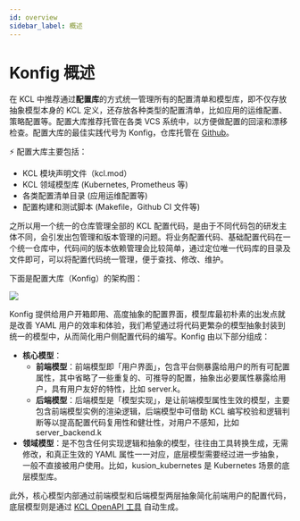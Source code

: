 ```yaml
---
id: overview
sidebar_label: 概述
---
```

# Konfig 概述

在 KCL 中推荐通过**配置库**的方式统一管理所有的配置清单和模型库，即不仅存放抽象模型本身的 KCL 定义，还存放各种类型的配置清单，比如应用的运维配置、策略配置等。配置大库推荐托管在各类 VCS 系统中，以方便做配置的回滚和漂移检查。配置大库的最佳实践代号为 Konfig，仓库托管在 [Github](https://github.com/KusionStack/konfig)。

⚡️ 配置大库主要包括：

* KCL 模块声明文件（kcl.mod）
* KCL 领域模型库 (Kubernetes, Prometheus 等)
* 各类配置清单目录 (应用运维配置等)
* 配置构建和测试脚本 (Makefile，Github CI 文件等)

之所以用一个统一的仓库管理全部的 KCL 配置代码，是由于不同代码包的研发主体不同，会引发出包管理和版本管理的问题。将业务配置代码、基础配置代码在一个统一仓库中，代码间的版本依赖管理会比较简单，通过定位唯一代码库的目录及文件即可，可以将配置代码统一管理，便于查找、修改、维护。

下面是配置大库（Konfig）的架构图：

![](/img/docs/user_docs/guides/konfig/konfig-arch.png)

Konfig 提供给用户开箱即用、高度抽象的配置界面，模型库最初朴素的出发点就是改善 YAML 用户的效率和体验，我们希望通过将代码更繁杂的模型抽象封装到统一的模型中，从而简化用户侧配置代码的编写。Konfig 由以下部分组成：

* **核心模型**：
  * **前端模型**：前端模型即「用户界面」，包含平台侧暴露给用户的所有可配置属性，其中省略了一些重复的、可推导的配置，抽象出必要属性暴露给用户，具有用户友好的特性，比如 server.k。
  * **后端模型**：后端模型是「模型实现」，是让前端模型属性生效的模型，主要包含前端模型实例的渲染逻辑，后端模型中可借助 KCL 编写校验和逻辑判断等以提高配置代码复用性和健壮性，对用户不感知，比如 server_backend.k
* **领域模型**：是不包含任何实现逻辑和抽象的模型，往往由工具转换生成，无需修改，和真正生效的 YAML 属性一一对应，底层模型需要经过进一步抽象，一般不直接被用户使用。比如，kusion_kubernetes 是 Kubernetes 场景的底层模型库。

此外，核心模型内部通过前端模型和后端模型两层抽象简化前端用户的配置代码，底层模型则是通过 [KCL OpenAPI 工具](/docs/tools/cli/openapi/quick-start) 自动生成。
